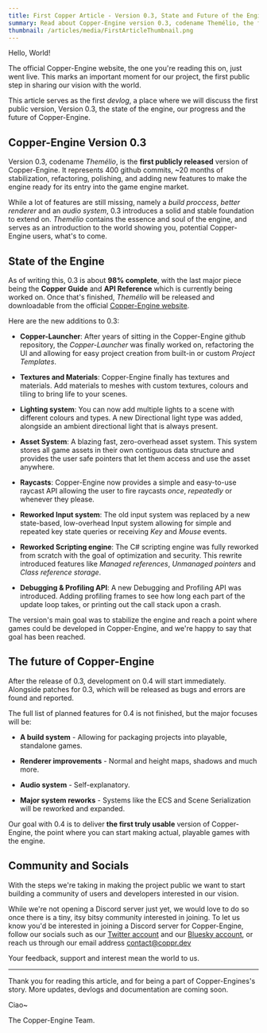 ```yaml
---
title: First Copper Article - Version 0.3, State and Future of the Engine.
summary: Read about Copper-Engine version 0.3, codename Themélio, the first public release of the Copper-Engine project. Find out about the State ofthe engine our future plans and how to help us build the Copper-Engine community.
thumbnail: /articles/media/FirstArticleThumbnail.png
---
```

Hello, World!

The official Copper-Engine website, the one you're reading this on, just went live. This marks an important moment for our project, the first public step in sharing our vision with the world.

This article serves as the first *devlog*, a place where we will discuss the first public version, Version 0.3, the state of the engine, our progress and the future of Copper-Engine.

## Copper-Engine Version 0.3
Version 0.3, codename *Themélio*, is the **first publicly released** version of Copper-Engine. It represents 400 github commits, ~20 months of stabilization, refactoring, polishing, and adding new features to make the engine ready for its entry into the game engine market.

While a lot of features are still missing, namely a *build proccess*, *better renderer* and an *audio system*, 0.3 introduces a solid and stable foundation to extend on. *Themélio* contains the essence and soul of the engine, and serves as an introduction to the world showing you, potential Copper-Engine users, what's to come.

## State of the Engine
As of writing this, 0.3 is about **98% complete**, with the last major piece being the **Copper Guide** and **API Reference** which is currently being worked on. Once that's finished, *Themélio* will be released and downloadable from the official [Copper-Engine website](https://coppr.dev).

Here are the new additions to 0.3:
* **Copper-Launcher**: After years of sitting in the Copper-Engine github repository, the *Copper-Launcher* was finally worked on, refactoring the UI and allowing for easy project creation from built-in or custom *Project Templates*.

* **Textures and Materials**: Copper-Engine finally has textures and materials. Add materials to meshes with custom textures, colours and tiling to bring life to your scenes.

* **Lighting system**: You can now add multiple lights to a scene with different colours and types. A new Directional light type was added, alongside an ambient directional light that is always present.

* **Asset System**: A blazing fast, zero-overhead asset system. This system stores all game assets in their own contiguous data structure and provides the user safe pointers that let them access and use the asset anywhere.

* **Raycasts**: Copper-Engine now provides a simple and easy-to-use raycast API allowing the user to fire raycasts *once*, *repeatedly* or whenever they please.

* **Reworked Input system**: The old input system was replaced by a new state-based, low-overhead Input system allowing for simple and repeated key state queries or receiving *Key* and *Mouse* events.

* **Reworked Scripting engine**: The C# scripting engine was fully reworked from scratch with the goal of optimization and security. This rewrite introduced features like *Managed references*, *Unmanaged pointers* and *Class reference storage*.

* **Debugging & Profiling API**: A new Debugging and Profiling API was introduced. Adding profiling frames to see how long each part of the update loop takes, or printing out the call stack upon a crash.

The version's main goal was to stabilize the engine and reach a point where games could be developed in Copper-Engine, and we're happy to say that goal has been reached.

## The future of Copper-Engine
After the release of 0.3, development on 0.4 will start immediately. Alongside patches for 0.3, which will be released as bugs and errors are found and reported.

The full list of planned features for 0.4 is not finished, but the major focuses will be:
* **A build system** - Allowing for packaging projects into playable, standalone games.

* **Renderer improvements** - Normal and height maps, shadows and much more.

* **Audio system** - Self-explanatory.

* **Major system reworks** - Systems like the ECS and Scene Serialization will be reworked and expanded.

Our goal with 0.4 is to deliver **the first truly usable** version of Copper-Engine, the point where you can start making actual, playable games with the engine.

## Community and Socials
With the steps we're taking in making the project public we want to start building a community of users and developers interested in our vision.

While we're not opening a Discord server just yet, we would love to do so once there is a tiny, itsy bitsy community interested in joining. To let us know you'd be interested in joining a Discord server for Copper-Engine, follow our socials such as our [Twitter account](https://x.com/CopperEngine) and our [Bluesky account](https://bsky.app/profile/copperengine.bsky.social), or reach us through our email address <contact@coppr.dev>

Your feedback, support and interest mean the world to us.

---

Thank you for reading this article, and for being a part of Copper-Engines's story.
More updates, devlogs and documentation are coming soon.

Ciao~

The Copper-Engine Team.